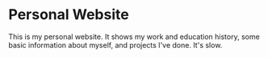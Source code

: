 # Personal Website
This is my personal website. It shows my work and education history, some basic information about myself, and projects I've done.
It's slow.
